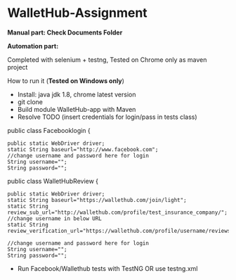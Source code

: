 # WalletHub-Assignment


<b>Manual part: Check Documents Folder</b> 

<b>Automation part:</b>

Completed with selenium + testng, Tested on Chrome only as maven project

How to run it (<b>Tested on Windows only</b>)

<ul><li>Install: java jdk 1.8, chrome latest version</li> 
	<li>git clone</li> 
	<li>Build module WalletHub-app with Maven</li> 
	<li>Resolve TODO (insert credentials for login/pass in tests class)</li></ul> 

public class Facebooklogin {
 
	public static WebDriver driver;
	static String baseurl="http://www.facebook.com";
	//change username and password here for login
	String username="";
	String password="";
  
  public class WalletHubReview {
	
	public static WebDriver driver;
	static String baseurl="https://wallethub.com/join/light";
	static String review_sub_url="http://wallethub.com/profile/test_insurance_company/";
	//change username in below URL
	static String review_verification_url="https://wallethub.com/profile/username/reviews/";
	
	//change username and password here for login
	String username="";
	String password="";
  
<ul><li>Run Facebook/Wallethub tests with TestNG OR use testng.xml</li></ul>
